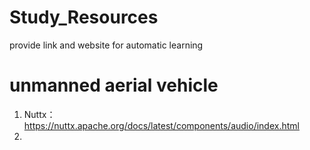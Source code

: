 # Study_Resources
provide link and website for automatic learning





# unmanned aerial vehicle

1. Nuttx：https://nuttx.apache.org/docs/latest/components/audio/index.html
2. 
